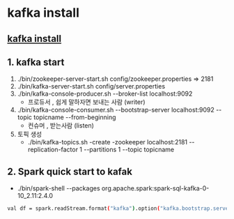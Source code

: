 # kafka install

## [kafka install](https://kafka.apache.org/downloads)

## 1. kafka start

1. ./bin/zookeeper-server-start.sh config/zookeeper.properties => 2181
2. ./bin/kafka-server-start.sh config/server.properties 
3. ./bin/kafka-console-producer.sh --broker-list localhost:9092
    - 프로듀서 , 쉽게 말하자면 보내는 사람 (writer)
4. ./bin/kafka-console-consumer.sh --bootstrap-server localhost:9092 --topic topicname --from-beginning
   -  컨슈머 , 받는사람 (listen)
5. 토픽 생성 
   - ./bin/kafka-topics.sh -create -zookeeper localhost:2181 --replication-factor 1 --partitions 1 --topic topicname


## 2. Spark quick start to kafak

- ./bin/spark-shell --packages org.apache.spark:spark-sql-kafka-0-10_2.11:2.4.0
 ```sh
 val df = spark.readStream.format("kafka").option("kafka.bootstrap.servers", "{ip}:9092").option("subscribe", "{topicname}").load()
 ``` 
